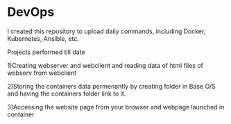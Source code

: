 # DevOps
I created this repository to upload daily commands, including Docker, Kubernetes, Ansible, etc.

Projects performed till date

1)Creating webserver and webclient and reading data of html files of webserv from webclient 

2)Storing the containers data permenantly by creating folder in Base O/S and having the containers folder link to it.

3)Accessing the website page from your browser and webpage launched in container
